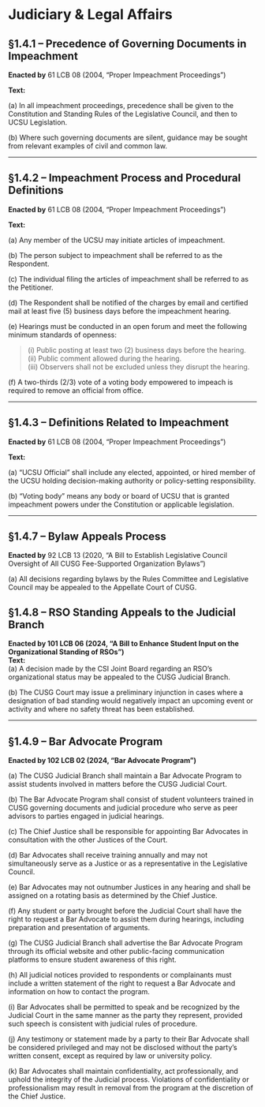 # Judiciary & Legal Affairs

## §1.4.1 – Precedence of Governing Documents in Impeachment

**Enacted by** 61 LCB 08 (2004, “Proper Impeachment Proceedings”)

**Text:**

(a) In all impeachment proceedings, precedence shall be given to the Constitution and Standing Rules of the Legislative Council, and then to UCSU Legislation.

(b) Where such governing documents are silent, guidance may be sought from relevant examples of civil and common law.

---

## §1.4.2 – Impeachment Process and Procedural Definitions

**Enacted by** 61 LCB 08 (2004, “Proper Impeachment Proceedings”)

**Text:**

(a) Any member of the UCSU may initiate articles of impeachment.

(b) The person subject to impeachment shall be referred to as the Respondent.

(c) The individual filing the articles of impeachment shall be referred to as the Petitioner.

(d) The Respondent shall be notified of the charges by email and certified mail at least five (5) business days before the impeachment hearing.

(e) Hearings must be conducted in an open forum and meet the following minimum standards of openness:

> (i) Public posting at least two (2) business days before the hearing.  
> (ii) Public comment allowed during the hearing.  
> (iii) Observers shall not be excluded unless they disrupt the hearing.

(f) A two-thirds (2/3) vote of a voting body empowered to impeach is required to remove an official from office.

---

## §1.4.3 – Definitions Related to Impeachment

**Enacted by** 61 LCB 08 (2004, “Proper Impeachment Proceedings”)

**Text:**

(a) “UCSU Official” shall include any elected, appointed, or hired member of the UCSU holding decision-making authority or policy-setting responsibility.

(b) “Voting body” means any body or board of UCSU that is granted impeachment powers under the Constitution or applicable legislation.

---

## §1.4.7 – Bylaw Appeals Process  
**Enacted by** 92 LCB 13 (2020, “A Bill to Establish Legislative Council Oversight of All CUSG Fee-Supported Organization Bylaws”)

(a) All decisions regarding bylaws by the Rules Committee and Legislative Council may be appealed to the Appellate Court of CUSG.


## §1.4.8 – RSO Standing Appeals to the Judicial Branch  
**Enacted by 101 LCB 06 (2024, “A Bill to Enhance Student Input on the Organizational Standing of RSOs”)**  
**Text:**  
(a) A decision made by the CSI Joint Board regarding an RSO’s organizational status may be appealed to the CUSG Judicial Branch.

(b) The CUSG Court may issue a preliminary injunction in cases where a designation of bad standing would negatively impact an upcoming event or activity and where no safety threat has been established.

---

## §1.4.9 – Bar Advocate Program  
**Enacted by 102 LCB 02 (2024, “Bar Advocate Program”)**

(a) The CUSG Judicial Branch shall maintain a Bar Advocate Program to assist students involved in matters before the CUSG Judicial Court.

(b) The Bar Advocate Program shall consist of student volunteers trained in CUSG governing documents and judicial procedure who serve as peer advisors to parties engaged in judicial hearings.

(c) The Chief Justice shall be responsible for appointing Bar Advocates in consultation with the other Justices of the Court.

(d) Bar Advocates shall receive training annually and may not simultaneously serve as a Justice or as a representative in the Legislative Council.

(e) Bar Advocates may not outnumber Justices in any hearing and shall be assigned on a rotating basis as determined by the Chief Justice.

(f) Any student or party brought before the Judicial Court shall have the right to request a Bar Advocate to assist them during hearings, including preparation and presentation of arguments.

(g) The CUSG Judicial Branch shall advertise the Bar Advocate Program through its official website and other public-facing communication platforms to ensure student awareness of this right.

(h) All judicial notices provided to respondents or complainants must include a written statement of the right to request a Bar Advocate and information on how to contact the program.

(i) Bar Advocates shall be permitted to speak and be recognized by the Judicial Court in the same manner as the party they represent, provided such speech is consistent with judicial rules of procedure.

(j) Any testimony or statement made by a party to their Bar Advocate shall be considered privileged and may not be disclosed without the party’s written consent, except as required by law or university policy.

(k) Bar Advocates shall maintain confidentiality, act professionally, and uphold the integrity of the Judicial process. Violations of confidentiality or professionalism may result in removal from the program at the discretion of the Chief Justice.
